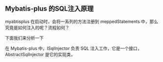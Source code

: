 ## Mybatis-plus 的SQL注入原理

myabtisplus 在启动时，会将一系列的方法注册到 meppedStatements 中，那么究竟是如何注入的呢？流程如何？

下面我们来分析一下

在 Mybatis-plus 中，ISqlInjector 负责 SQL 注入工作，它是一个接口，AbstractSqlInjector 是它的实现类，

